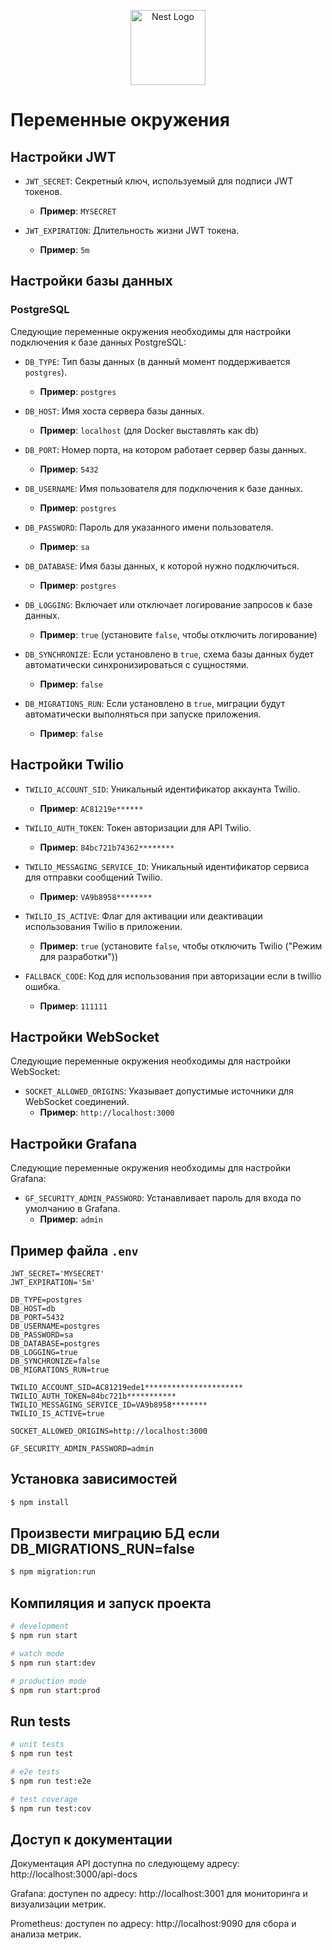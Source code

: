 <p align="center">
  <a href="http://nestjs.com/" target="blank"><img src="https://nestjs.com/img/logo-small.svg" width="120" alt="Nest Logo" /></a>
</p>

# Переменные окружения

## Настройки JWT

- `JWT_SECRET`: Секретный ключ, используемый для подписи JWT токенов.
  - **Пример**: `MYSECRET`

- `JWT_EXPIRATION`: Длительность жизни JWT токена.
  - **Пример**: `5m`

## Настройки базы данных

### PostgreSQL

Следующие переменные окружения необходимы для настройки подключения к базе данных PostgreSQL:

- `DB_TYPE`: Тип базы данных (в данный момент поддерживается `postgres`).
  - **Пример**: `postgres`
  
- `DB_HOST`: Имя хоста сервера базы данных.
  - **Пример**: `localhost` (для Docker выставлять как db)
  
- `DB_PORT`: Номер порта, на котором работает сервер базы данных.
  - **Пример**: `5432`
  
- `DB_USERNAME`: Имя пользователя для подключения к базе данных.
  - **Пример**: `postgres`
  
- `DB_PASSWORD`: Пароль для указанного имени пользователя.
  - **Пример**: `sa`
  
- `DB_DATABASE`: Имя базы данных, к которой нужно подключиться.
  - **Пример**: `postgres`
  
- `DB_LOGGING`: Включает или отключает логирование запросов к базе данных.
  - **Пример**: `true` (установите `false`, чтобы отключить логирование)
  
- `DB_SYNCHRONIZE`: Если установлено в `true`, схема базы данных будет автоматически синхронизироваться с сущностями.
  - **Пример**: `false`
  
- `DB_MIGRATIONS_RUN`: Если установлено в `true`, миграции будут автоматически выполняться при запуске приложения.
  - **Пример**: `false`

## Настройки Twilio

- `TWILIO_ACCOUNT_SID`: Уникальный идентификатор аккаунта Twilio.
  - **Пример**: `AC81219e******`
  
- `TWILIO_AUTH_TOKEN`: Токен авторизации для API Twilio.
  - **Пример**: `84bc721b74362********`
  
- `TWILIO_MESSAGING_SERVICE_ID`: Уникальный идентификатор сервиса для отправки сообщений Twilio.
  - **Пример**: `VA9b8958********`
  
- `TWILIO_IS_ACTIVE`: Флаг для активации или деактивации использования Twilio в приложении.
  - **Пример**: `true` (установите `false`, чтобы отключить Twilio ("Режим для разработки"))
  
- `FALLBACK_CODE`: Код для использования при авторизации если в twillio ошибка.
  - **Пример**: `111111`

## Настройки WebSocket

Следующие переменные окружения необходимы для настройки WebSocket:

- `SOCKET_ALLOWED_ORIGINS`: Указывает допустимые источники для WebSocket соединений.
  - **Пример**: `http://localhost:3000`

## Настройки Grafana

Следующие переменные окружения необходимы для настройки Grafana:

- `GF_SECURITY_ADMIN_PASSWORD`: Устанавливает пароль для входа по умолчанию в Grafana.
  - **Пример**: `admin`
  
## Пример файла `.env`

```plaintext
JWT_SECRET='MYSECRET'
JWT_EXPIRATION='5m'

DB_TYPE=postgres
DB_HOST=db
DB_PORT=5432
DB_USERNAME=postgres
DB_PASSWORD=sa
DB_DATABASE=postgres
DB_LOGGING=true
DB_SYNCHRONIZE=false
DB_MIGRATIONS_RUN=true

TWILIO_ACCOUNT_SID=AC81219ede1**********************
TWILIO_AUTH_TOKEN=84bc721b***********
TWILIO_MESSAGING_SERVICE_ID=VA9b8958********
TWILIO_IS_ACTIVE=true

SOCKET_ALLOWED_ORIGINS=http://localhost:3000

GF_SECURITY_ADMIN_PASSWORD=admin
```

## Установка зависимостей

```bash
$ npm install
```

## Произвести миграцию БД если DB_MIGRATIONS_RUN=false

```bash
$ npm migration:run
```

## Компиляция и запуск проекта 

```bash
# development
$ npm run start

# watch mode
$ npm run start:dev

# production mode
$ npm run start:prod
```

## Run tests

```bash
# unit tests
$ npm run test

# e2e tests
$ npm run test:e2e

# test coverage
$ npm run test:cov
```

## Доступ к документации

Документация API доступна по следующему адресу: http://localhost:3000/api-docs

Grafana: доступен по адресу: http://localhost:3001 для мониторинга и визуализации метрик.

Prometheus: доступен по адресу: http://localhost:9090 для сбора и анализа метрик.